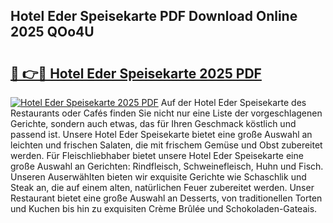 ## Hotel Eder Speisekarte PDF Download Online 2025 QOo4U

# <h2><a href="http://gc5vxa.nevu.top/?p=Hotel+Eder+Speisekarte">🔗 👉🔴 Hotel Eder Speisekarte 2025 PDF</a></h2>

[![Hotel Eder Speisekarte 2025 PDF](https://i.imgur.com/dBaPXMq.png)](http://gc5vxa.nevu.top/?p=Hotel+Eder+Speisekarte)
Auf der Hotel Eder Speisekarte des Restaurants oder Cafés finden Sie nicht nur eine Liste der vorgeschlagenen Gerichte, sondern auch etwas, das für Ihren Geschmack köstlich und passend ist. Unsere Hotel Eder Speisekarte bietet eine große Auswahl an leichten und frischen Salaten, die mit frischem Gemüse und Obst zubereitet werden. Für Fleischliebhaber bietet unsere Hotel Eder Speisekarte eine große Auswahl an Gerichten: Rindfleisch, Schweinefleisch, Huhn und Fisch. Unseren Auserwählten bieten wir exquisite Gerichte wie Schaschlik und Steak an, die auf einem alten, natürlichen Feuer zubereitet werden. Unser Restaurant bietet eine große Auswahl an Desserts, von traditionellen Torten und Kuchen bis hin zu exquisiten Crème Brûlée und Schokoladen-Gateais.
